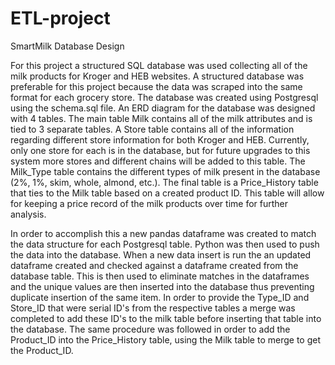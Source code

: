 # ETL-project
SmartMilk Database Design

For this project a structured SQL database was used collecting all of the milk products for Kroger and HEB websites. A structured database was preferable for this project because the data was scraped into the same format for each grocery store. The database was created using Postgresql using the schema.sql file. An ERD diagram for the database was designed with 4 tables. The main table Milk contains all of the milk attributes and is tied to 3 separate tables. A Store table contains all of the information regarding different store information for both Kroger and HEB. Currently, only one store for each is in the database, but for future upgrades to this system more stores and different chains will be added to this table. The Milk_Type table contains the different types of milk present in the database (2%, 1%, skim, whole, almond, etc.). The final table is a Price_History table that ties to the Milk table based on a created product ID. This table will allow for keeping a price record of the milk products over time for further analysis.


In order to accomplish this a new pandas dataframe was created to match the data structure for each Postgresql table. Python was then used to push the data into the database. When a new data insert is run the an updated dataframe created and checked against a dataframe created from the database table. This is then used to eliminate matches in the dataframes and the unique values are then inserted into the database thus preventing duplicate insertion of the same item. In order to provide the Type_ID and Store_ID that were serial ID's from the respective tables a merge was completed to add these ID's to the milk table before inserting that table into the database. The same procedure was followed in order to add the Product_ID into the Price_History table, using the Milk table to merge to get the Product_ID.



